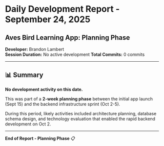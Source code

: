 # Daily Development Report - September 24, 2025
## Aves Bird Learning App: Planning Phase

**Developer:** Brandon Lambert  
**Session Duration:** No active development
**Total Commits:** 0 commits

---

## 📊 Summary

**No development activity on this date.**

This was part of a **2-week planning phase** between the initial app launch (Sept 15) and the backend infrastructure sprint (Oct 2-5).

During this period, likely activities included architecture planning, database schema design, and technology evaluation that enabled the rapid backend development on Oct 2.

---

**End of Report - Planning Phase** 📋
